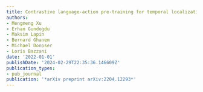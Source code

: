 ```yaml
---
title: Contrastive language-action pre-training for temporal localization
authors:
- Mengmeng Xu
- Erhan Gundogdu
- Maksim Lapin
- Bernard Ghanem
- Michael Donoser
- Loris Bazzani
date: '2022-01-01'
publishDate: '2024-02-29T22:35:36.146609Z'
publication_types:
- pub_journal
publication: '*arXiv preprint arXiv:2204.12293*'
---
```

